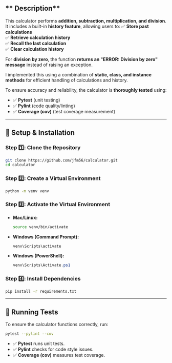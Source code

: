

## ** Description**
This calculator performs **addition, subtraction, multiplication, and division**. It includes a built-in **history feature**, allowing users to:
✅ **Store past calculations**  
✅ **Retrieve calculation history**  
✅ **Recall the last calculation**  
✅ **Clear calculation history**  

For **division by zero**, the function **returns an "ERROR: Division by zero" message** instead of raising an exception.

I implemented this using a combination of **static, class, and instance methods** for efficient handling of calculations and history.

To ensure accuracy and reliability, the calculator is **thoroughly tested** using:
- ✅ **Pytest** (unit testing)
- ✅ **Pylint** (code quality/linting)
- ✅ **Coverage (cov)** (test coverage measurement)

---

## **📌 Setup & Installation**
### **Step 1️⃣: Clone the Repository**
```bash
git clone https://github.com/jfm56/calculator.git
cd calculator
```

### **Step 2️⃣: Create a Virtual Environment**
```bash
python -m venv venv
```

### **Step 3️⃣: Activate the Virtual Environment**
- **Mac/Linux:**
  ```bash
  source venv/bin/activate
  ```
- **Windows (Command Prompt):**
  ```bash
  venv\Scripts\activate
  ```
- **Windows (PowerShell):**
  ```powershell
  venv\Scripts\Activate.ps1
  ```

### **Step 4️⃣: Install Dependencies**
```bash
pip install -r requirements.txt
```

---

## **📌 Running Tests**
To ensure the calculator functions correctly, run:
```bash
pytest --pylint --cov
```

- ✅ **Pytest** runs unit tests.
- ✅ **Pylint** checks for code style issues.
- ✅ **Coverage (cov)** measures test coverage.
